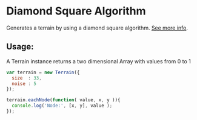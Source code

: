 Diamond Square Algorithm
======================
Generates a terrain by using a diamond square algorithm. [See more info](http://en.wikipedia.org/wiki/Diamond-square_algorithm).


Usage:
-----

A Terrain instance returns a two dimensional Array with values from 0 to 1

```javascript
var terrain = new Terrain({
  size  : 33,
  noise : 5
});

terrain.eachNode(function( value, x, y )){
  console.log('Node:', [x, y], value );
});
```
